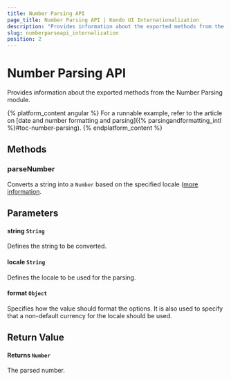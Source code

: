 ```yaml
---
title: Number Parsing API
page_title: Number Parsing API | Kendo UI Internationalization
description: "Provides information about the exported methods from the Kendo UI Internationalization Number Parsing module."
slug: numberparseapi_internalization
position: 2
---
```


# Number Parsing API

Provides information about the exported methods from the Number Parsing module.

{% platform_content angular %}
For a runnable example, refer to the article on [date and number formatting and parsing]({% parsingandformatting_intl %}#toc-number-parsing).
{% endplatform_content %}

## Methods

### parseNumber

Converts a string into a `Number` based on the specified locale ([more information](https://github.com/telerik/kendo-intl/blob/master/docs/num-parsing/index.md).

## Parameters

#### string `String`

Defines the string to be converted.

#### locale `String`

Defines the locale to be used for the parsing.

#### format `Object`

Specifies how the value should format the options. It is also used to specify that a non-default currency for the locale should be used.

## Return Value

#### Returns `Number`

The parsed number.
